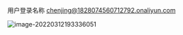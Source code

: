 用户登录名称 chenjing@1828074560712792.onaliyun.com

![image-20220312193336051](https://chenjing-oss.oss-cn-hangzhou.aliyuncs.com/typora/image-20220312193336051.png)